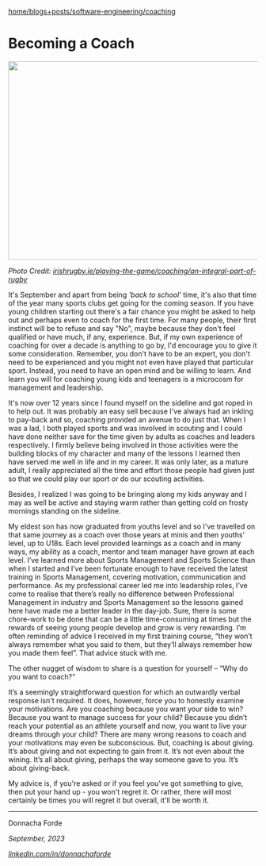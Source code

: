 
[//]: # (Navigation bread crumbs)

[home/](https://donnachaforde.github.io)[blogs+posts/](https://donnachaforde.github.io/blogs+posts/)[software-engineering/](https://donnachaforde.github.io/blogs+posts/software-engineering/)[coaching](https://donnachaforde.github.io/blogs+posts/software-engineering/coaching/coaching)



# Becoming a Coach


<img src="https://d19fc3vd0ojo3m.cloudfront.net/irfu/wp-content/uploads/2021/12/18220208/inpho_01924033-1248x810.jpg" width="600" height="400" />

_Photo Credit: [irishrugby.ie/playing-the-game/coaching/an-integral-part-of-rugby](https://www.irishrugby.ie/playing-the-game/coaching/an-integral-part-of-rugby/)_




It's September and apart from being _'back to school'_ time, it's also that time of the year many sports clubs get going for the coming season. If you have young children starting out there's a fair chance you might be asked to help out and perhaps even to coach for the first time. For many people, their first instinct will be to refuse and say "No", maybe because they don't feel qualified or have much, if any, experience. But, if my own experience of coaching for over a decade is anything to go by, I'd encourage you to give it some consideration. Remember, you don't have to be an expert, you don't need to be experienced and you might not even have played that particular sport. Instead, you need to have an open mind and be willing to learn. And learn you will for coaching young kids and teenagers is a microcosm for management and leadership. 

It's now over 12 years since I found myself on the sideline and got roped in to help out. It was probably an easy sell because I've always had an inkling to pay-back and so, coaching provided an avenue to do just that. When I was a lad, I both played sports and was involved in scouting and I could have done neither save for the time given by adults as coaches and leaders respectively. I firmly believe being involved in those activities were the building blocks of my character and many of the lessons I learned then have served me well in life and in my career. It was only later, as a mature adult, I really appreciated all the time and effort those people had given just so that we could play our sport or do our scouting activities. 

Besides, I realized I was going to be bringing along my kids anyway and I may as well be active and staying warm rather than getting cold on frosty mornings standing on the sideline. 

My eldest son has now graduated from youths level and so I've travelled on that same journey as a coach over those years at minis and then youths' level, up to U18s. Each level provided learnings as a coach and in many ways, my ability as a coach, mentor and team manager have grown at each level. I’ve learned more about Sports Management and Sports Science than when I started and I’ve been fortunate enough to have received the latest training in Sports Management, covering motivation, communication and performance. As my professional career led me into leadership roles, I’ve come to realise that there’s really no difference between Professional Management in industry and Sports Management so the lessons gained here have made me a better leader in the day-job. Sure, there is some chore-work to be done that can be a little time-consuming at times but the rewards of seeing young people develop and grow is very rewarding. I’m often reminding of advice I received in my first training course, “they won’t always remember what you said to them, but they’ll always remember how you made them feel”. That advice stuck with me. 

The other nugget of wisdom to share is a question for yourself – “Why do you want to coach?” 

It’s a seemingly straightforward question for which an outwardly verbal response isn't required. It does, however, force you to honestly examine your motivations. Are you coaching because you want your side to win? Because you want to manage success for your child? Because you didn’t reach your potential as an athlete yourself and now, you want to live your dreams through your child? There are many wrong reasons to coach and your motivations may even be subconscious. But, coaching is about giving. It’s about giving and not expecting to gain from it. It’s not even about the wining. It’s all about giving, perhaps the way someone gave to you. It’s about giving-back. 



My advice is, if you're asked or if you feel you've got something to give, then put your hand up - you won't regret it. Or rather, there will most certainly be times you will regret it but overall, it'll be worth it. 






***
Donnacha Forde

_September, 2023_

_[linkedIn.com/in/donnachaforde](https://www.linkedin.com/in/donnachaforde)_